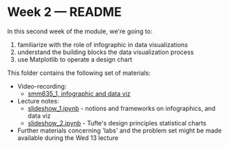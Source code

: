# Week 2 — README

In this second week of the module, we're going to:

1. familiarize with the role of infographic in data visualizations
2. understand the building blocks the data visualization process
3. use Matplotlib to operate a design chart

This folder contains the following set of materials:

- Video-recording:
  - [smm635_1, infographic and data viz](https://web.microsoftstream.com/video/58eada1b-bfac-4540-8a50-d50a55610bb1)
- Lecture notes:
  - [slideshow_1.ipynb](slideshow_1.ipynb) - notions and frameworks on 
    infographics, and data viz
  - [slideshow_2.ipynb](slideshow_2.ipynb) - Tufte's design principles
    statistical charts
- Further materials concerning 'labs' and the problem set might be made 
  available during the Wed 13 lecture
